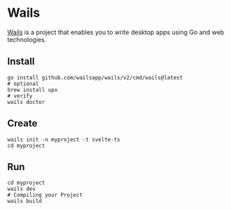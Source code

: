 # Wails

[Wails](https://wails.io/) is a project that enables you to write desktop apps using Go and web technologies.

## Install

```shell
go install github.com/wailsapp/wails/v2/cmd/wails@latest
# optional
brew install upx
# verify
wails doctor
```

## Create

```shell
wails init -n myproject -t svelte-ts
cd myproject
```

## Run

```shell
cd myproject
wails dev
# Compiling your Project
wails build
```
